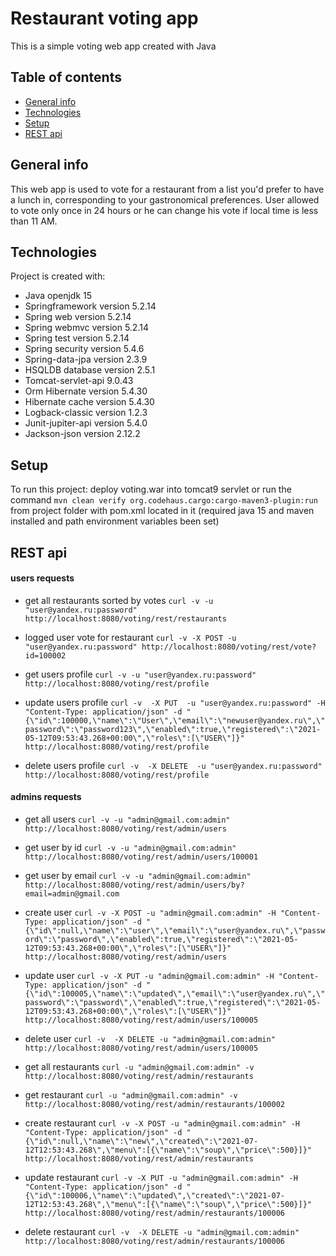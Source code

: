# Restaurant voting app
This is a simple voting web app created with Java 
## Table of contents
* [General info](#general-info)
* [Technologies](#technologies)
* [Setup](#setup)
* [REST api](#rest-api)

## General info
This web app is used to vote for a restaurant from a list you'd prefer to have a lunch in, corresponding to your gastronomical preferences.
User allowed to vote only once in 24 hours or he can change his vote if local time is less than 11 AM.
	
## Technologies
Project is created with:
* Java openjdk 15
* Springframework version 5.2.14
* Spring web version 5.2.14
* Spring webmvc version 5.2.14
* Spring test version 5.2.14
* Spring security version 5.4.6
* Spring-data-jpa version 2.3.9
* HSQLDB database version 2.5.1
* Tomcat-servlet-api 9.0.43
* Orm Hibernate version 5.4.30
* Hibernate cache version 5.4.30
* Logback-classic version 1.2.3
* Junit-jupiter-api version 5.4.0
* Jackson-json version 2.12.2
	
## Setup
To run this project: deploy voting.war into tomcat9 servlet or run the command  ```mvn clean verify org.codehaus.cargo:cargo-maven3-plugin:run```
 from project folder with pom.xml located in it (required java 15 and maven installed and path environment variables been set)
 
 ## REST api 
 
 #### users requests

* get all restaurants sorted by votes
```curl -v -u "user@yandex.ru:password" http://localhost:8080/voting/rest/restaurants```

* logged user vote for restaurant
```curl -v -X POST -u "user@yandex.ru:password" http://localhost:8080/voting/rest/vote?id=100002```

* get users profile
```curl -v -u "user@yandex.ru:password" http://localhost:8080/voting/rest/profile```

* update users profile
```curl -v  -X PUT  -u "user@yandex.ru:password" -H "Content-Type: application/json" -d "{\"id\":100000,\"name\":\"User\",\"email\":\"newuser@yandex.ru\",\"password\":\"password123\",\"enabled\":true,\"registered\":\"2021-05-12T09:53:43.268+00:00\",\"roles\":[\"USER\"]}" http://localhost:8080/voting/rest/profile``` 

* delete users profile
```curl -v  -X DELETE  -u "user@yandex.ru:password"  http://localhost:8080/voting/rest/profile``` 

 #### admins requests
 
 * get all users
```curl -v -u "admin@gmail.com:admin" http://localhost:8080/voting/rest/admin/users```

* get user by id
```curl -v -u "admin@gmail.com:admin" http://localhost:8080/voting/rest/admin/users/100001```

* get user by email
```curl -v -u "admin@gmail.com:admin" http://localhost:8080/voting/rest/admin/users/by?email=admin@gmail.com```

* create user
```curl -v -X POST -u "admin@gmail.com:admin" -H "Content-Type: application/json" -d "{\"id\":null,\"name\":\"user\",\"email\":\"user@yandex.ru\",\"password\":\"password\",\"enabled\":true,\"registered\":\"2021-05-12T09:53:43.268+00:00\",\"roles\":[\"USER\"]}" http://localhost:8080/voting/rest/admin/users```

* update user
```curl -v -X PUT -u "admin@gmail.com:admin" -H "Content-Type: application/json" -d "{\"id\":100005,\"name\":\"updated\",\"email\":\"user@yandex.ru\",\"password\":\"password\",\"enabled\":true,\"registered\":\"2021-05-12T09:53:43.268+00:00\",\"roles\":[\"USER\"]}" http://localhost:8080/voting/rest/admin/users/100005```

* delete user
```curl -v  -X DELETE -u "admin@gmail.com:admin" http://localhost:8080/voting/rest/admin/users/100005```

* get all restaurants
```curl -u "admin@gmail.com:admin" -v http://localhost:8080/voting/rest/admin/restaurants```

* get restaurant 
```curl -u "admin@gmail.com:admin" -v http://localhost:8080/voting/rest/admin/restaurants/100002```

* create restaurant
```curl -v -X POST -u "admin@gmail.com:admin" -H "Content-Type: application/json" -d "{\"id\":null,\"name\":\"new\",\"created\":\"2021-07-12T12:53:43.268\",\"menu\":[{\"name\":\"soup\",\"price\":500}]}" http://localhost:8080/voting/rest/admin/restaurants```

* update restaurant
 ```curl -v -X PUT -u "admin@gmail.com:admin" -H "Content-Type: application/json" -d "{\"id\":100006,\"name\":\"updated\",\"created\":\"2021-07-12T12:53:43.268\",\"menu\":[{\"name\":\"soup\",\"price\":500}]}" http://localhost:8080/voting/rest/admin/restaurants/100006```

* delete restaurant 
```curl -v  -X DELETE -u "admin@gmail.com:admin" http://localhost:8080/voting/rest/admin/restaurants/100006```
